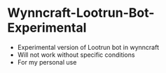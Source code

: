 # Wynncraft-Lootrun-Bot-Experimental
- Experimental version of Lootrun bot in wynncraft
- Will not work without specific conditions
- For my personal use
